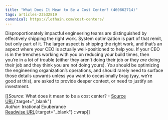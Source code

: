 ```yaml
---
title: "What Does It Mean to Be a Cost Center? (460862714)"
tags: articles-23532819
canonical: https://lethain.com/cost-centers/
---
```


Disproportionately impactful engineering teams are distinguished by effectively shipping the right work. System optimization is part of that remit, but only part of it. The larger aspect is shipping the right work, and that’s an aspect where your CEO is actually well-positioned to help you. If your CEO is in the trenches working with you on reducing your build times, then you’re in a lot of trouble (either they aren’t doing their job or they *are* doing their job and they think you are not doing yours). *You* should be optimizing the engineering organization’s operations, and should rarely need to surface those details upwards unless you want to occasionally brag (yay, we’re good at this), are asked to provide deeper context, or need to justify an investment.


[[_Source_: What does it mean to be a cost center? - [Source URL](https://lethain.com/cost-centers/){:target="_blank"}<br>
_Author_: Irrational Exuberance<br>
[Readwise URL](https://readwise.io/open/460862714){:target="_blank"}
::wrap]]